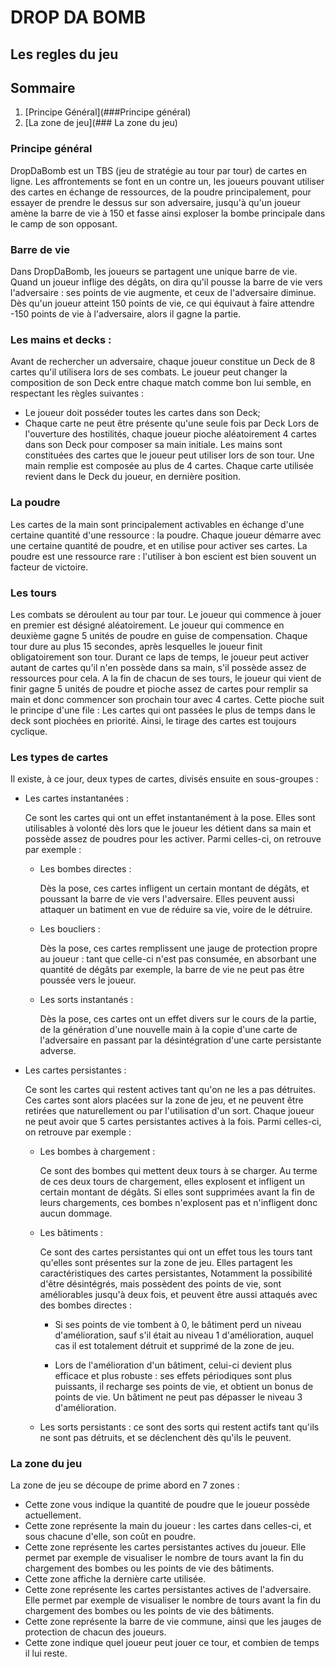 # DROP DA BOMB 
## Les regles du jeu

## Sommaire
1. [Principe Général](###Principe général)
2. [La zone de jeu](### La zone du jeu)



### Principe général
DropDaBomb est un TBS (jeu de stratégie au tour par tour) de cartes en ligne. Les affrontements se font en un contre un, les joueurs pouvant utiliser des cartes en échange de ressources, de la poudre principalement, pour essayer de prendre le dessus sur son adversaire, jusqu'à qu'un joueur amène la barre de vie à 150 et fasse ainsi exploser la bombe principale dans le camp de son opposant.



### Barre de vie
Dans DropDaBomb, les joueurs se partagent une unique barre de vie. Quand un joueur inflige des dégâts, on dira qu'il pousse la barre de vie vers l'adversaire : ses points de vie augmente, et ceux de l'adversaire diminue.
Dès qu'un joueur atteint 150 points de vie, ce qui équivaut à faire attendre -150 points de vie à l'adversaire, alors il gagne la partie.

### Les mains et decks :
Avant de rechercher un adversaire, chaque joueur constitue un Deck de 8 cartes qu'il utilisera lors de ses combats. Le joueur peut changer la composition de son Deck entre chaque match comme bon lui semble, en respectant les règles suivantes :
  * Le joueur doit posséder toutes les cartes dans son Deck;
  * Chaque carte ne peut être présente qu'une seule fois par Deck
Lors de l'ouverture des hostilités, chaque joueur pioche aléatoirement 4 cartes dans son Deck pour composer sa main initiale.
Les mains sont constituées des cartes que le joueur peut utiliser lors de son tour. Une main remplie est composée au plus de 4 cartes.
Chaque carte utilisée revient dans le Deck du joueur, en dernière position.

### La poudre
Les cartes de la main sont principalement activables en échange d'une certaine quantité d'une ressource : la poudre. Chaque joueur démarre avec une certaine quantité de poudre, et en utilise pour activer ses cartes.
La poudre est une ressource rare : l'utiliser à bon escient est bien souvent un facteur de victoire.

### Les tours
Les combats se déroulent au tour par tour. Le joueur qui commence à jouer en premier est désigné aléatoirement. Le joueur qui commence en deuxième gagne 5 unités de poudre en guise de compensation.
Chaque tour dure au plus 15 secondes, après lesquelles le joueur finit obligatoirement son tour. Durant ce laps de temps, le joueur peut activer autant de cartes qu'il n'en possède dans sa main, s'il possède assez de ressources pour cela.
A la fin de chacun de ses tours, le joueur qui vient de finir gagne 5 unités de poudre et pioche assez de cartes pour remplir sa main et donc commencer son prochain tour avec 4 cartes. Cette pioche suit le principe d'une file :
Les cartes qui ont passées le plus de temps dans le deck sont piochées en priorité. Ainsi, le tirage des cartes est toujours cyclique.

### Les types de cartes
Il existe, à ce jour, deux types de cartes, divisés ensuite en sous-groupes :
  * Les cartes instantanées :

      Ce sont les cartes qui ont un effet instantanément à la pose. Elles sont utilisables à volonté dès lors que le joueur les détient dans sa main et possède assez de poudres pour les activer.
      Parmi celles-ci, on retrouve par exemple :

    + Les bombes directes : 

        Dès la pose, ces cartes infligent un certain montant de dégâts, et poussant la barre de vie vers l'adversaire. Elles peuvent aussi attaquer un batiment en vue de réduire sa vie, voire de le détruire. 
         
    + Les boucliers : 

        Dès la pose, ces cartes remplissent une jauge de protection propre au joueur : tant que celle-ci n'est pas consumée, en absorbant une quantité de dégâts par exemple, la barre de vie ne peut pas être poussée vers le joueur.

    + Les sorts instantanés :
    
        Dès la pose, ces cartes ont un effet divers sur le cours de la partie, de la génération d'une nouvelle main à la copie d'une carte de l'adversaire en passant par la désintégration d'une carte persistante adverse.

 * Les cartes persistantes :

      Ce sont les cartes qui restent actives tant qu'on ne les a pas détruites. Ces cartes sont alors placées sur la zone de jeu, et ne peuvent être retirées que naturellement ou par l'utilisation d'un sort. Chaque joueur ne peut avoir que 5 cartes persistantes actives à la fois.
      Parmi celles-ci, on retrouve par exemple :

    + Les bombes à chargement : 
        
        Ce sont des bombes qui mettent deux tours à se charger. Au terme de ces deux tours de chargement, elles explosent et infligent un certain montant de dégâts. Si elles sont supprimées avant la fin de leurs chargements, ces bombes n'explosent pas et n'infligent donc aucun dommage.

    + Les bâtiments : 

        Ce sont des cartes persistantes qui ont un effet tous les tours tant qu'elles sont présentes sur la zone de jeu. Elles partagent les caractéristiques des cartes persistantes,
        Notamment la possibilité d'être désintégrés, mais possèdent des points de vie, sont améliorables jusqu'à deux fois, et peuvent être aussi attaqués avec des bombes directes :

        * Si ses points de vie tombent à 0, le bâtiment perd un niveau d'amélioration, sauf s'il était au niveau 1 d'amélioration, auquel cas il est totalement détruit et supprimé de la zone de jeu.

        * Lors de l'amélioration d'un bâtiment, celui-ci devient plus efficace et plus robuste : ses effets périodiques sont plus puissants, il recharge ses points de vie, et obtient un bonus de points de vie. Un bâtiment ne peut pas dépasser le niveau 3 d'amélioration.

    + Les sorts persistants : ce sont des sorts qui restent actifs tant qu'ils ne sont pas détruits, et se déclenchent dès qu'ils le peuvent.


### La zone du jeu

La zone de jeu se découpe de prime abord en 7 zones :

  * Cette zone vous indique la quantité de poudre que le joueur possède actuellement.
  * Cette zone représente la main du joueur : les cartes dans celles-ci, et sous chacune d'elle, son coût en poudre.
  * Cette zone représente les cartes persistantes actives du joueur. Elle permet par exemple de visualiser le nombre de tours avant la fin du chargement des bombes ou les points de vie des bâtiments.
  * Cette zone affiche la dernière carte utilisée.
  * Cette zone représente les cartes persistantes actives de l'adversaire. Elle permet par exemple de visualiser le nombre de tours avant la fin du chargement des bombes ou les points de vie des bâtiments.
  * Cette zone représente la barre de vie commune, ainsi que les jauges de protection de chacun des joueurs.
  * Cette zone indique quel joueur peut jouer ce tour, et combien de temps il lui reste.

